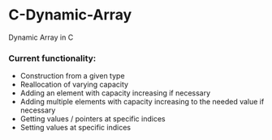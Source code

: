 # C-Dynamic-Array
 Dynamic Array in C

<h3>Current functionality:</h1>

- Construction from a given type
- Reallocation of varying capacity
- Adding an element with capacity increasing if necessary
- Adding multiple elements with capacity increasing to the needed value if necessary
- Getting values / pointers at specific indices
- Setting values at specific indices